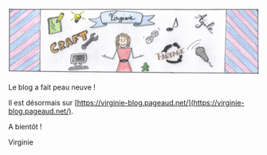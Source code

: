 ![Bannière](banniere.png)

Le blog a fait peau neuve !  

Il est désormais sur [https://virginie-blog.pageaud.net/](https://virginie-blog.pageaud.net/).  

A bientôt !

Virginie